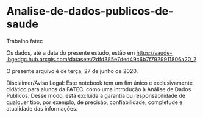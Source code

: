 # Analise-de-dados-publicos-de-saude
Trabalho fatec


Os dados, até a data do presente estudo, estão em https://saude-ibgedgc.hub.arcgis.com/datasets/2dfd385e7ded49c6b7f7929911806a20_2

O presente arquivo é de terça, 27 de junho de 2020.

Disclaimer/Aviso Legal: Este notebook tem um fim único e exclusivamente didático para alunos da FATEC, como uma introdução à Análise de Dados Públicos. Desse modo, está excluída a garantia ou responsabilidade de qualquer tipo, por exemplo, de precisão, confiabilidade, completude e atualidade das informações.
